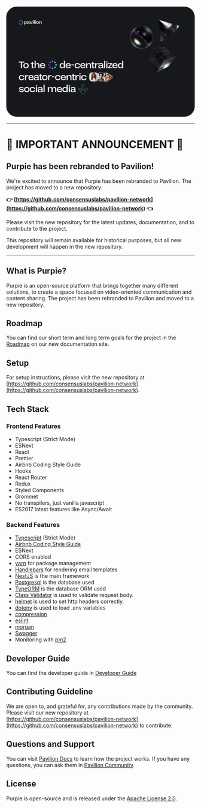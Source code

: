 
<p align="center">
<img src="src/assets/readme/readme-hero.png" width="900" />
</p>

<hr/>

# 🚨 IMPORTANT ANNOUNCEMENT 🚨

## Purpie has been rebranded to Pavilion!

We're excited to announce that Purpie has been rebranded to Pavilion. The project has moved to a new repository:

**👉 [https://github.com/consensuslabs/pavilion-network](https://github.com/consensuslabs/pavilion-network) 👈**

Please visit the new repository for the latest updates, documentation, and to contribute to the project.

This repository will remain available for historical purposes, but all new development will happen in the new repository.

<hr/>

## What is Purpie?

Purpie is an open-source platform that brings together many different solutions, to create a space focused on video-oriented communication and content sharing. The project has been rebranded to Pavilion and moved to a new repository.

## Roadmap

You can find our short term and long term goals for the project in the [Roadmap](https://docs.pavilion.network/en/latest/08.road_map.html) on our new documentation site.

## Setup

For setup instructions, please visit the new repository at [https://github.com/consensuslabs/pavilion-network](https://github.com/consensuslabs/pavilion-network).

## Tech Stack
### Frontend Features

- Typescript (Strict Mode)
- ESNext
- React
- Prettier
- Airbnb Coding Style Guide
- Hooks
- React Router
- Redux
- Styled Components
- Grommet
- No transpilers, just vanilla javascript
- ES2017 latest features like Async/Await

### Backend Features

- [Typescript](https://www.typescriptlang.org/) (Strict Mode)
- [Airbnb Coding Style Guide](https://github.com/airbnb/javascript)
- ESNext
- CORS enabled
- [yarn](https://yarnpkg.com) for package management
- [Handlebars](https://handlebarsjs.com/) for rendering email templates
- [NestJS](https://nestjs.com/) is the main framework
- [Postgresql](https://www.postgresql.org/) is the database used
- [TypeORM](https://typeorm.io) is the database ORM used
- [Class Validator](https://github.com/typestack/class-validator) is used to validate request body.
- [helmet](https://github.com/helmetjs/helmet) is used to set http headers correctly.
- [dotenv](https://github.com/rolodato/dotenv-safe) is used to load .env variables
- [compression](https://github.com/expressjs/compression)
- [eslint](http://eslint.org)
- [morgan](https://github.com/expressjs/morgan)
- [Swagger](https://swagger.io/)
- Monitoring with [pm2](https://github.com/Unitech/pm2)

## Developer Guide

You can find the developer guide in [Developer Guide](https://docs.pavilion.network/en/latest/09.developer_guide.html)

## Contributing Guideline

We are open to, and grateful for, any contributions made by the community. Please visit our new repository at [https://github.com/consensuslabs/pavilion-network](https://github.com/consensuslabs/pavilion-network) to contribute.

## Questions and Support

You can visit [Pavilion Docs](https://docs.pavilion.network/en/latest) to learn how the project works. If you have any questions, you can ask them in [Pavilion Community](https://community.pavilion.network).

## License

Purpie is open-source and is released under the [Apache License 2.0](https://github.com/doganbros/purpie/blob/develop/LICENSE).
